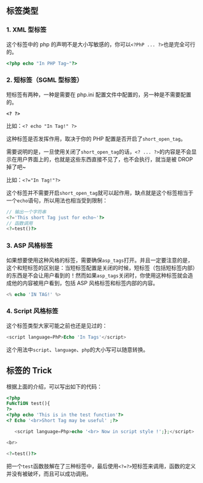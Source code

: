 ## 标签类型

### 1. XML 型标签

这个标签中的 php 的声明不是大小写敏感的，你可以`<?PhP ... ?>`也是完全可行的。

```php
<?php echo "In PHP Tag~"?>  
```

### 2. 短标签（SGML 型标签）

短标签有两种，一种是需要在 php.ini 配置文件中配置的，另一种是不需要配置的。

**`<? ?>`**

比如：`<? echo "In Tag!" ?>`

这种标签是否发挥作用，取决于你的 PHP 配置是否开启了`short_open_tag`。

需要说明的是，一旦使用关闭了`short_open_tag`的话，`<? ... ?>`的内容是不会显示在用户界面上的，也就是这些东西直接不见了，也不会执行，就当是被 DROP 掉了吧~

**<?=...?>**

比如：`<?="In Tag!"?>`

这个标签并不需要开启`short_open_tag`就可以起作用，缺点就是这个标签相当于一个`echo`语句，所以用法也相当受到限制：

```php
// 输出一个字符串
<?='This short Tag just for echo~'?>
// 函数调用
<?=test()?>
```

### 3. ASP 风格标签

如果想要使用这种风格的标签，需要确保`asp_tags`打开。并且一定要注意的是，这个和短标签的区别是：当短标签配置是关闭的时候，短标签（包括短标签内部）的东西是不会让用户看到的！然而如果`asp_tags`关闭时，你使用这种标签就会造成他的内容被用户看到，包括 ASP 风格标签和标签内部的内容。 

```php
<% echo 'IN TAG!' %>  
```

### 4. Script 风格标签

这个标签类型大家可能之前也还是见过的：

```php
<script language=PhP>Echo 'In Tags'</script>
```

这个用法中`script`、`language`、`php`的大小写可以随意转换。

## 标签的 Trick

根据上面的介绍，可以写出如下的代码：

```php
<?php
FuNcTiON test(){
?>
<?php echo 'This is in the test function'?>
<? Echo '<br>Short Tag may be useful' ;?>

   <script language=Php>echo '<br> Now in script style !';};</script>

<br>

<?=test()?>
```

把一个`test`函数肢解在了三种标签中，最后使用`<?=?>`短标签来调用，函数的定义并没有被破坏，而且可以成功调用。



